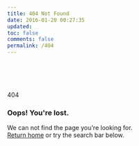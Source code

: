 ```yaml
---
title: 404 Not Found
date: 2016-01-20 00:27:35
updated:
toc: false
comments: false
permalink: /404
---
```


<div class="row margin-bottom-40">
<div class="col-md-12 col-sm-12">
  <br><br><br><br>
  <div class="content-page page-404">
    <div class="number">
      404
    </div>
    <div class="details">
      <h3>Oops!  You're lost.</h3>
      <p>
      We can not find the page you're looking for.<br>
      <a href="/index.html" class="link">Return home</a> or try the search bar below.
      </p>
    </div>
  </div>
  <br><br><br><br>
</div>
</div>
